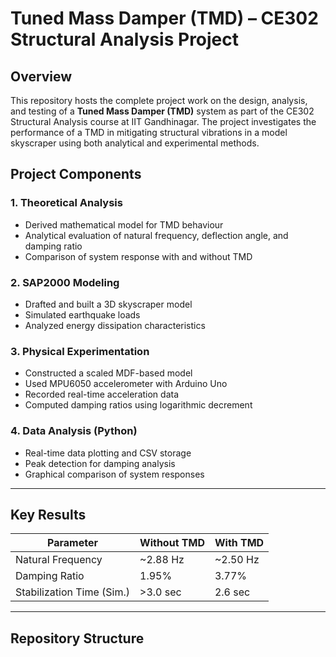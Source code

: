 # Tuned Mass Damper (TMD) – CE302 Structural Analysis Project

## Overview
This repository hosts the complete project work on the design, analysis, and testing of a **Tuned Mass Damper (TMD)** system as part of the CE302 Structural Analysis course at IIT Gandhinagar. The project investigates the performance of a TMD in mitigating structural vibrations in a model skyscraper using both analytical and experimental methods.



##  Project Components

### 1. **Theoretical Analysis**
- Derived mathematical model for TMD behaviour
- Analytical evaluation of natural frequency, deflection angle, and damping ratio
- Comparison of system response with and without TMD

### 2. **SAP2000 Modeling**
- Drafted and built a 3D skyscraper model
- Simulated earthquake loads
- Analyzed energy dissipation characteristics

### 3. **Physical Experimentation**
- Constructed a scaled MDF-based model
- Used MPU6050 accelerometer with Arduino Uno
- Recorded real-time acceleration data
- Computed damping ratios using logarithmic decrement

### 4. **Data Analysis (Python)**
- Real-time data plotting and CSV storage
- Peak detection for damping analysis
- Graphical comparison of system responses

---

## Key Results
| Parameter        | Without TMD | With TMD |
|------------------|-------------|----------|
| Natural Frequency| ~2.88 Hz    | ~2.50 Hz |
| Damping Ratio    | 1.95%       | 3.77%    |
| Stabilization Time (Sim.) | >3.0 sec | 2.6 sec |

---

## Repository Structure

